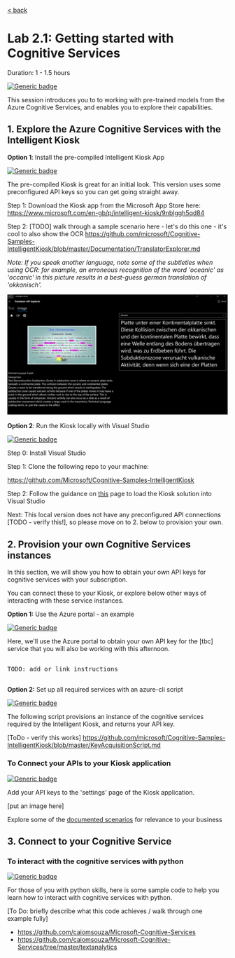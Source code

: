 [< back](../Lab2.md)

# Lab 2.1: Getting started with Cognitive Services
Duration: 1 - 1.5 hours

[![Generic badge](https://img.shields.io/badge/STATUS-DRAFT-ORANGE.svg)](https://shields.io/)

This session introduces you to to working with pre-trained models from the Azure Cognitive Services, and enables you to explore their capabilities.
<!---
<img src=https://docs.microsoft.com/en-us/learn/achievements/data-ai/classify-and-moderate-text-with-azure-content-moderator.svg/>
<img src=https://docs.microsoft.com/en-us/learn/achievements/data-ai/create-and-publish-a-luis-model.svg>
<img src=https://docs.microsoft.com/en-us/learn/achievements/classify-user-feedback-with-the-text-analytics-api.svg>

-->
## 1. Explore the Azure Cognitive Services with the Intelligent Kiosk


**Option 1**: Install the pre-compiled Intelligent Kiosk App

[![Generic badge](https://img.shields.io/badge/mode-no_code-BLUE.svg)](https://shields.io/)

The pre-compiled Kiosk is great for an initial look. This version uses some preconfigured API keys so you can get going straight away.

Step 1: Download the Kiosk app from the Microsoft App Store here: https://www.microsoft.com/en-gb/p/intelligent-kiosk/9nblggh5qd84


Step 2: [TODO] walk through a sample scenario here - let's do this one - it's cool to also show the OCR
https://github.com/microsoft/Cognitive-Samples-IntelligentKiosk/blob/master/Documentation/TranslatorExplorer.md

*Note: If you speak another language, note some of the subtleties when using OCR: for example, an erroneous recognition of the word 'oceanic' as 'occanic' in this picture results in a best-guess german translation of 'okkanisch'.*

<img src='./img/OCR.jpg' />

**Option 2**: Run the Kiosk locally with Visual Studio

[![Generic badge](https://img.shields.io/badge/mode-no_code-BLUE.svg)](https://shields.io/)

Step 0: Install Visual Studio

Step 1: Clone the following repo to your machine:

https://github.com/Microsoft/Cognitive-Samples-IntelligentKiosk

Step 2: Follow the guidance on [this](https://github.com/Microsoft/Cognitive-Samples-IntelligentKiosk#Running-the-sample) page to load the Kiosk solution into Visual Studio 

<!--- probably update step 2 to put instructions inline, so as not to confuse the API configuration step -->

Next: This local version does not have any preconfigured API connections [TODO - verify this!], so please move on to 2. below to provision your own.



## 2. Provision your own Cognitive Services instances

In this section, we will show you how to obtain your own API keys for cognitive services with your subscription. 

You can connect these to your Kiosk, or explore below other ways of interacting with these service instances.

**Option 1:** Use the Azure portal - an example

[![Generic badge](https://img.shields.io/badge/mode-no_code-BLUE.svg)](https://shields.io/)

Here, we'll use the Azure portal to obtain your own API key for the [tbc] service that you will also be working with this afternoon.

<pre>

TODO: add or link instructions

</pre>


**Option 2:** Set up all required services with an azure-cli script 

[![Generic badge](https://img.shields.io/badge/mode-azure_cli-TEAL.svg)](https://shields.io/)

The following script provisions an instance of the cognitive services required by the Intelligent Kiosk, and returns your API key.

[ToDo - verify this works]
https://github.com/microsoft/Cognitive-Samples-IntelligentKiosk/blob/master/KeyAcquisitionScript.md

### To Connect your APIs to your Kiosk application

[![Generic badge](https://img.shields.io/badge/language-no_code-BLUE.svg)](https://shields.io/)

Add your API keys to the 'settings' page of the Kiosk application.

[put an image here]

Explore some of the [documented scenarios](https://github.com/Microsoft/Cognitive-Samples-IntelligentKiosk#Scenarios) for relevance to your business 

## 3. Connect to your Cognitive Service
### To interact with the cognitive services with python

[![Generic badge](https://img.shields.io/badge/language-python-YELLOW.svg)](https://shields.io/)

For those of you with python skills, here is some sample code to help you learn how to interact with cognitive services with python.


[To Do: briefly describe what this code achieves / walk through one example fully]
- https://github.com/caiomsouza/Microsoft-Cognitive-Services
- https://github.com/caiomsouza/Microsoft-Cognitive-Services/tree/master/textanalytics


<pre>


</pre>